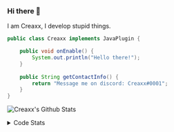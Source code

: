 ### Hi there 👋

I am Creaxx, I develop stupid things. 

```java
public class Creaxx implements JavaPlugin {

    public void onEnable() {
        System.out.println("Hello there!");
    }
    
    public String getContactInfo() {
        return "Message me on discord: Creaxx#0001";
    }
}
```

![Creaxx's Github Stats](https://github-readme-stats.vercel.app/api?username=CreaxxOG&show_icons=true&theme=dark&count_private=true)

<details>
  <summary>Code Stats</summary>

<!--START_SECTION:waka-->
![Lines of code](https://img.shields.io/badge/From%20Hello%20World%20I%27ve%20Written-28425%20lines%20of%20code-blue)

**🐱 My GitHub Data** 

> 🏆 209 Contributions in the Year 2021
 > 
> 📦 372.4 kB Used in GitHub's Storage 
 > 
> 🚫 Not Opted to Hire
 > 
> 📜 1 Public Repository 
 > 
> 🔑 4 Private Repositories  
 > 
**I'm an Early 🐤** 

```text
🌞 Morning    24 commits     ███░░░░░░░░░░░░░░░░░░░░░░   14.04% 
🌆 Daytime    65 commits     █████████░░░░░░░░░░░░░░░░   38.01% 
🌃 Evening    77 commits     ███████████░░░░░░░░░░░░░░   45.03% 
🌙 Night      5 commits      ░░░░░░░░░░░░░░░░░░░░░░░░░   2.92%

```
📅 **I'm Most Productive on Saturday** 

```text
Monday       27 commits     ████░░░░░░░░░░░░░░░░░░░░░   15.79% 
Tuesday      17 commits     ██░░░░░░░░░░░░░░░░░░░░░░░   9.94% 
Wednesday    20 commits     ███░░░░░░░░░░░░░░░░░░░░░░   11.7% 
Thursday     14 commits     ██░░░░░░░░░░░░░░░░░░░░░░░   8.19% 
Friday       26 commits     ███░░░░░░░░░░░░░░░░░░░░░░   15.2% 
Saturday     37 commits     █████░░░░░░░░░░░░░░░░░░░░   21.64% 
Sunday       30 commits     ████░░░░░░░░░░░░░░░░░░░░░   17.54%

```


📊 **This Week I Spent My Time On** 

```text
💬 Programming Languages: 
Java                     16 hrs 20 mins      ██████████████████████░░░   89.47% 
YAML                     55 mins             █░░░░░░░░░░░░░░░░░░░░░░░░   5.1% 
XML                      55 mins             █░░░░░░░░░░░░░░░░░░░░░░░░   5.02% 
Other                    4 mins              ░░░░░░░░░░░░░░░░░░░░░░░░░   0.39% 
Kotlin                   0 secs              ░░░░░░░░░░░░░░░░░░░░░░░░░   0.01%

🔥 Editors: 
IntelliJ                 18 hrs 16 mins      █████████████████████████   100.0%

```

**I Mostly Code in Java** 

```text
Java                     5 repos             ████████████████████░░░░░   83.33% 
EJS                      1 repo              ████░░░░░░░░░░░░░░░░░░░░░   16.67%

```



 Last Updated on 22/10/2021
<!--END_SECTION:waka-->
</details>
